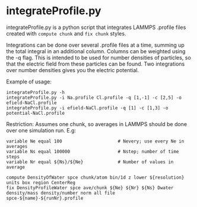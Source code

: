 integrateProfile.py
===================

integrateProfile.py is a python script that integrates LAMMPS .profile files created with `compute chunk` and `fix chunk` styles.

Integrations can be done over several .profile files at a time, summing up the total integral in an additional column.
Columns can be weighted using the -q flag. This is intended to be used for number densities of particles, so that the electric field from these particles can be found.
Two integrations over number densities gives you the electric potential.

Example of usage:
```
integrateProfile.py -h
integrateProfile.py -i Na.profile Cl.profile -q [1,-1] -c [2,5] -o efield-NaCl.profile
integrateProfile.py -i efield-NaCl.profile -q [1] -c [1,3] -o potential-NaCl.profile
```
Restriction: Assumes one chunk, so averages in LAMMPS should be done over one simulation run. E.g:

```
variable Ne equal 100                     # Nevery; use every Ne in averages
variable Ns equal 100000                  # Nstep; number of time steps
variable Nr equal ${Ns}/${Ne}             # Number of values in average

compute DensityOfWater spce chunk/atom bin/1d z lower ${resolution} units box region CenterReg
fix DensityProfileWater spce ave/chunk ${Ne} ${Nr} ${Ns} Dwater density/mass density/number norm all file spce-${name}-${runNr}.profile
```

